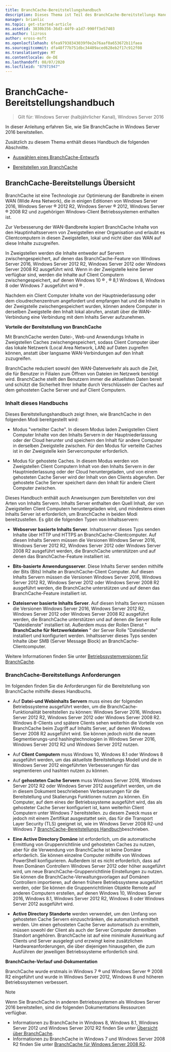 ```yaml
---
title: BranchCache-Bereitstellungshandbuch
description: Dieses Thema ist Teil des BranchCache-Bereitstellungs Handbuchs für Windows Server 2016, das zeigt, wie BranchCache im Modus für verteilte und gehostete Caches bereitgestellt wird, um die WAN-Bandbreitenauslastung in Zweigniederlassungen zu optimieren.
manager: brianlic
ms.topic: get-started-article
ms.assetid: 3830b356-36d3-44f9-a1d7-990ff3e57403
ms.author: lizross
author: eross-msft
ms.openlocfilehash: 6fea97938343039f0e2e76aaf0a653672b11faea
ms.sourcegitcommit: dfa48f77b751dbc34409aced628eb2f17c912f08
ms.translationtype: MT
ms.contentlocale: de-DE
ms.lasthandoff: 08/07/2020
ms.locfileid: "87971947"
---
```

# <a name="branchcache-deployment-guide"></a>BranchCache-Bereitstellungshandbuch

>Gilt für: Windows Server (halbjährlicher Kanal), Windows Server 2016

In dieser Anleitung erfahren Sie, wie Sie BranchCache in Windows Server 2016 bereitstellen.

Zusätzlich zu diesem Thema enthält dieses Handbuch die folgenden Abschnitte.

-   [Auswählen eines BranchCache-Entwurfs](../../branchcache/plan/Choosing-a-BranchCache-Design.md)

-   [Bereitstellen von BranchCache](../../branchcache/deploy/Deploy-BranchCache.md)

## <a name="branchcache-deployment-overview"></a>BranchCache-Bereitstellungs Übersicht

BranchCache ist eine Technologie zur Optimierung der Bandbreite in einem WAN (Wide Area Network), die in einigen Editionen von Windows Server 2016, Windows Server &reg; 2012 R2, Windows Server &reg; 2012, Windows Server &reg; 2008 R2 und zugehörigen Windows-Client Betriebssystemen enthalten ist.

Zur Verbesserung der WAN-Bandbreite kopiert BranchCache Inhalte von den Hauptinhaltsservern von Zweigstellen einer Organisation und erlaubt es Clientcomputern in diesen Zweigstellen, lokal und nicht über das WAN auf diese Inhalte zuzugreifen.

In Zweigstellen werden die Inhalte entweder auf Servern zwischengespeichert, auf denen das BranchCache-Feature von Windows Server 2016, Windows Server 2012 R2, Windows Server 2012 oder Windows Server 2008 R2 ausgeführt wird. Wenn in der Zweigstelle keine Server verfügbar sind, werden die Inhalte auf Client Computern zwischengespeichert, auf denen Windows 10 &reg; , &reg; 8,1 Windows 8, Windows 8 oder Windows 7 ausgeführt wird &reg; .

Nachdem ein Client Computer Inhalte von der Hauptniederlassung oder dem cloudrechenzentrum angefordert und empfangen hat und die Inhalte in der Zweigstelle zwischengespeichert wurden, können andere Computer in derselben Zweigstelle den Inhalt lokal abrufen, anstatt über die WAN-Verbindung eine Verbindung mit dem Inhalts Server aufzunehmen.

**Vorteile der Bereitstellung von BranchCache**

Mit BranchCache werden Datei-, Web-und Anwendungs Inhalte in Zweigstellen Caches zwischengespeichert, sodass Client Computer über das lokale Netzwerk (Local Area Network, LAN) auf Daten zugreifen können, anstatt über langsame WAN-Verbindungen auf den Inhalt zuzugreifen.

BranchCache reduziert sowohl den WAN-Datenverkehr als auch die Zeit, die für Benutzer in Filialen zum Öffnen von Dateien im Netzwerk benötigt wird.  BranchCache stellt den Benutzern immer die aktuellsten Daten bereit und schützt die Sicherheit Ihrer Inhalte durch Verschlüsseln der Caches auf dem gehosteten Cache Server und auf Client Computern.

### <a name="what-this-guide-provides"></a>Inhalt dieses Handbuchs
Dieses Bereitstellungshandbuch zeigt Ihnen, wie BranchCache in den folgenden Modi bereitgestellt wird:

-   Modus "verteilter Cache". In diesem Modus laden Zweigstellen Client Computer Inhalte von den Inhalts Servern in der Hauptniederlassung oder der Cloud herunter und speichern den Inhalt für andere Computer in derselben Zweigstelle zwischen. Für den Modus für verteilte Caches ist in der Zweigstelle kein Servercomputer erforderlich.

-   Modus für gehostete Caches. In diesem Modus werden von Zweigstellen Client Computern Inhalt von den Inhalts Servern in der Hauptniederlassung oder der Cloud heruntergeladen, und von einem gehosteten Cache Server wird der Inhalt von den Clients abgerufen. Der gehostete Cache Server speichert dann den Inhalt für andere Client Computer zwischen.

Dieses Handbuch enthält auch Anweisungen zum Bereitstellen von drei Arten von Inhalts Servern. Inhalts Server enthalten den Quell Inhalt, der von Zweigstellen Client Computern heruntergeladen wird, und mindestens einen Inhalts Server ist erforderlich, um BranchCache in beiden Modi bereitzustellen. Es gibt die folgenden Typen von Inhaltsservern:

-   **Webserver basierte Inhalts Server**. Inhaltsserver dieses Typs senden Inhalte über HTTP und HTTPS an BranchCache-Clientcomputer. Auf diesen Inhalts Servern müssen die Versionen Windows Server 2016, Windows Server 2012 R2, Windows Server 2012 oder Windows Server 2008 R2 ausgeführt werden, die BranchCache unterstützen und auf denen das BranchCache-Feature installiert ist.

-   **Bits-basierte Anwendungsserver**. Diese Inhalts Server senden mithilfe der Bits (Bits) Inhalte an BranchCache-Client Computer. Auf diesen Inhalts Servern müssen die Versionen Windows Server 2016, Windows Server 2012 R2, Windows Server 2012 oder Windows Server 2008 R2 ausgeführt werden, die BranchCache unterstützen und auf denen das BranchCache-Feature installiert ist.

-   **Dateiserver basierte Inhalts Server**. Auf diesen Inhalts Servern müssen die Versionen Windows Server 2016, Windows Server 2012 R2, Windows Server 2012 oder Windows Server 2008 R2 ausgeführt werden, die BranchCache unterstützen und auf denen die Server Rolle "Dateidienste" installiert ist. Außerdem muss der Rollen Dienst " **BranchCache für Netzwerkdateien** " der Server Rolle "Dateidienste" installiert und konfiguriert werden. Inhaltsserver dieses Typs senden Inhalte über SMB (Server Message Block) an BranchCache-Clientcomputer.

Weitere Informationen finden Sie unter [Betriebssystemversionen für BranchCache](https://technet.microsoft.com/windows-server-docs/networking/branchcache/branchcache#a-namebkmkosaoperating-system-versions-for-branchcache).

### <a name="branchcache-deployment-requirements"></a>BranchCache-Bereitstellungs Anforderungen

Im folgenden finden Sie die Anforderungen für die Bereitstellung von BranchCache mithilfe dieses Handbuchs.

-   Auf **Datei-und Webinhalts Servern** muss eines der folgenden Betriebssysteme ausgeführt werden, um die BranchCache-Funktionalität bereitstellen zu können: Windows Server 2016, Windows Server 2012 R2, Windows Server 2012 oder Windows Server 2008 R2. Windows 8-Clients und spätere Clients sehen weiterhin die Vorteile von BranchCache beim Zugriff auf Inhalts Server, auf denen Windows Server 2008 R2 ausgeführt wird. Sie können jedoch nicht die neuen Segmentierungs-und hashingtechnologien in Windows Server 2016, Windows Server 2012 R2 und Windows Server 2012 nutzen.

-   Auf **Client Computern** muss Windows 10, Windows 8.1 oder Windows 8 ausgeführt werden, um das aktuellste Bereitstellungs Modell und die in Windows Server 2012 eingeführten Verbesserungen für das segmentieren und hashten nutzen zu können.

-   Auf **gehosteten Cache Servern** muss Windows Server 2016, Windows Server 2012 R2 oder Windows Server 2012 ausgeführt werden, um die in diesem Dokument beschriebenen Verbesserungen für die Bereitstellung und Skalierungs Funktionen nutzen zu können.  Ein Computer, auf dem eines der Betriebssysteme ausgeführt wird, das als gehosteter Cache Server konfiguriert ist, kann weiterhin Client Computern unter Windows 7 bereitstellen. zu diesem Zweck muss er jedoch mit einem Zertifikat ausgestattet sein, das für die Transport Layer Security (TLS) geeignet ist, wie im Windows Server 2008 R2-und Windows 7 [BranchCache-Bereitstellungs Handbuch](https://technet.microsoft.com/library/ee649232.aspx)beschrieben.

-   **Eine Active Directory Domäne** ist erforderlich, um die automatische Ermittlung von Gruppenrichtlinie und gehosteten Caches zu nutzen, aber für die Verwendung von BranchCache ist keine Domäne erforderlich.  Sie können einzelne Computer mithilfe von Windows PowerShell konfigurieren. Außerdem ist es nicht erforderlich, dass auf Ihren Domänen Controllern Windows Server 2012 oder höher ausgeführt wird, um neue BranchCache-Gruppenrichtlinie Einstellungen zu nutzen. Sie können die BranchCache-Verwaltungsvorlagen auf Domänen Controllern importieren, auf denen frühere Betriebssysteme ausgeführt werden, oder Sie können die Gruppenrichtlinien Objekte Remote auf anderen Computern erstellen, auf denen Windows 10, Windows Server 2016, Windows 8.1, Windows Server 2012 R2, Windows 8 oder Windows Server 2012 ausgeführt wird.

-   **Active Directory Standorte** werden verwendet, um den Umfang von gehosteten Cache Servern einzuschränken, die automatisch ermittelt werden.  Um einen gehosteten Cache Server automatisch zu ermitteln, müssen sowohl der Client als auch der Server Computer demselben Standort angehören. BranchCache ist auf eine minimale Auswirkung auf Clients und Server ausgelegt und erzwingt keine zusätzlichen Hardwareanforderungen, die über diejenigen hinausgehen, die zum Ausführen der jeweiligen Betriebssysteme erforderlich sind.

**BranchCache-Verlauf und-Dokumentation**

BranchCache wurde erstmals in Windows 7 &reg; und Windows Server &reg; 2008 R2 eingeführt und wurde in Windows Server 2012, Windows 8 und höheren Betriebssystemen verbessert.

> [!NOTE]
> Wenn Sie BranchCache in anderen Betriebssystemen als Windows Server 2016 bereitstellen, sind die folgenden Dokumentations Ressourcen verfügbar.
>
> - Informationen zu BranchCache in Windows 8, Windows 8.1, Windows Server 2012 und Windows Server 2012 R2 finden Sie unter [Übersicht über BranchCache](https://technet.microsoft.com/library/hh831696.aspx).
> - Informationen zu BranchCache in Windows 7 und Windows Server 2008 R2 finden Sie unter [BranchCache für Windows Server 2008 R2](https://technet.microsoft.com/library/dd996634.aspx).



